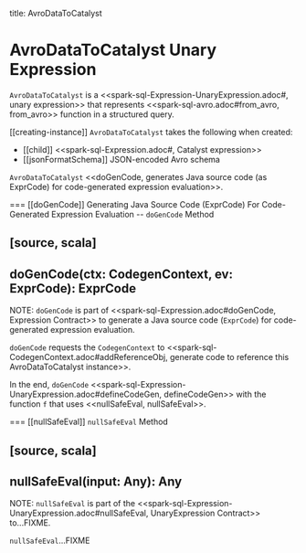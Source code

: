 title: AvroDataToCatalyst

# AvroDataToCatalyst Unary Expression

`AvroDataToCatalyst` is a <<spark-sql-Expression-UnaryExpression.adoc#, unary expression>> that represents <<spark-sql-avro.adoc#from_avro, from_avro>> function in a structured query.

[[creating-instance]]
`AvroDataToCatalyst` takes the following when created:

* [[child]] <<spark-sql-Expression.adoc#, Catalyst expression>>
* [[jsonFormatSchema]] JSON-encoded Avro schema

`AvroDataToCatalyst` <<doGenCode, generates Java source code (as ExprCode) for code-generated expression evaluation>>.

=== [[doGenCode]] Generating Java Source Code (ExprCode) For Code-Generated Expression Evaluation -- `doGenCode` Method

[source, scala]
----
doGenCode(ctx: CodegenContext, ev: ExprCode): ExprCode
----

NOTE: `doGenCode` is part of <<spark-sql-Expression.adoc#doGenCode, Expression Contract>> to generate a Java source code (`ExprCode`) for code-generated expression evaluation.

`doGenCode` requests the `CodegenContext` to <<spark-sql-CodegenContext.adoc#addReferenceObj, generate code to reference this AvroDataToCatalyst instance>>.

In the end, `doGenCode` <<spark-sql-Expression-UnaryExpression.adoc#defineCodeGen, defineCodeGen>> with the function `f` that uses <<nullSafeEval, nullSafeEval>>.

=== [[nullSafeEval]] `nullSafeEval` Method

[source, scala]
----
nullSafeEval(input: Any): Any
----

NOTE: `nullSafeEval` is part of the <<spark-sql-Expression-UnaryExpression.adoc#nullSafeEval, UnaryExpression Contract>> to...FIXME.

`nullSafeEval`...FIXME
